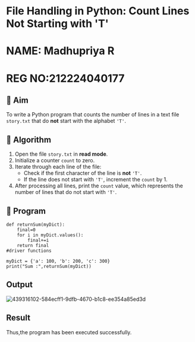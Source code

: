 # File Handling in Python: Count Lines Not Starting with 'T'
# NAME: Madhupriya R
# REG NO:212224040177

## 🎯 Aim
To write a Python program that counts the number of lines in a text file `story.txt` that do **not** start with the alphabet `'T'`.

## 🧠 Algorithm
1. Open the file `story.txt` in **read mode**.
2. Initialize a counter `count` to zero.
3. Iterate through each line of the file:
   - Check if the first character of the line is **not** `'T'`.
   - If the line does not start with `'T'`, increment the `count` by 1.
4. After processing all lines, print the `count` value, which represents the number of lines that do not start with `'T'`.

## 🧾 Program
```
def returnSum(myDict):
    final=0
    for i in myDict.values():
        final+=i
    return final
#driver functions

myDict = {'a': 100, 'b': 200, 'c': 300}
print("Sum :",returnSum(myDict))
```

## Output
![439316102-584ecff1-9dfb-4670-b1c8-ee354a85ed3d](https://github.com/user-attachments/assets/fcad18c5-274f-4d97-abe7-485c83d38a81)

## Result
Thus,the program has been executed successfully.
